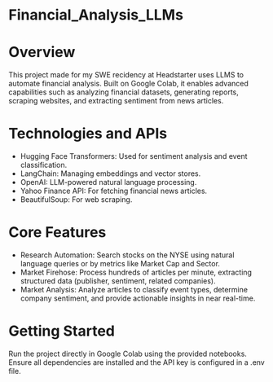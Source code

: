 # Financial_Analysis_LLMs


# Overview
This project made for my SWE recidency at Headstarter uses LLMS to automate financial analysis. Built on Google Colab, it enables advanced capabilities such as analyzing financial datasets, generating reports, scraping websites, and extracting sentiment from news articles.

# Technologies and APIs
- Hugging Face Transformers: Used for sentiment analysis and event classification.
- LangChain: Managing embeddings and vector stores.
- OpenAI: LLM-powered natural language processing.
- Yahoo Finance API: For fetching financial news articles.
- BeautifulSoup: For web scraping.
  
# Core Features
- Research Automation: Search stocks on the NYSE using natural language queries or by metrics like Market Cap and Sector.
- Market Firehose: Process hundreds of articles per minute, extracting structured data (publisher, sentiment, related companies).
- Market Analysis: Analyze articles to classify event types, determine company sentiment, and provide actionable insights in near real-time.

# Getting Started
Run the project directly in Google Colab using the provided notebooks. Ensure all dependencies are installed and the API key is configured in a .env file.
